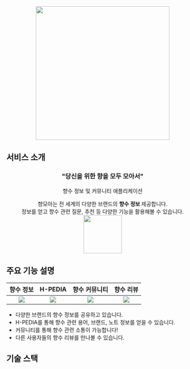 
<div align = "center">
  <img src = "https://github.com/HMOAA/HMOA_SERVER/assets/102425552/5cc2944f-d373-415f-8507-ac4e532d6271" height = "350">
</div>

## 서비스 소개

<div align = "center">
  <h3> "당신을 위한 향을 모두 모아서"</h3>
    
  향수 정보 및 커뮤니티 애플리케이션
  
  
  향모아는 전 세계의 다양한 브랜드의 <Strong> 향수 정보 </Strong> 제공합니다. <br />
  정보를 얻고 향수 관련 질문, 추천 등 다양한 기능을 활용해볼 수 있습니다.
  <br />
  <a href = "https://apps.apple.com/us/app/%ED%96%A5%EB%AA%A8%EC%95%84/id6472036820">
    <img src = "https://github.com/HMOAA/HMOA_SERVER/assets/102425552/7c28f933-0cf2-4577-bc89-12e14def488c" height = "100">
  </a>
  
</div>

## 주요 기능 설명

|향수 정보|H-PEDIA|향수 커뮤니티|향수 리뷰|
|:---:|:---:|:---:|:---:|
|<img src = "https://github.com/HMOAA/HMOA_SERVER/assets/102425552/a46149d1-c878-4afc-a81e-11830775b91d" hegiht = "350" >|<img src = "https://github.com/HMOAA/HMOA_SERVER/assets/102425552/77a91f2b-960e-41a8-b480-9d01236a25b0" hegiht = "350">|<img src = "https://github.com/HMOAA/HMOA_SERVER/assets/102425552/1c4b2ba8-998a-4343-9056-a5a8372edb5b" hegiht = "350">|<img src = "https://github.com/HMOAA/HMOA_SERVER/assets/102425552/35aac55a-aa41-414b-a6fe-08566b955662" hegiht = "350">|

- 다양한 브랜드의 향수 정보를 공유하고 있습니다.
- H-PEDIA를 통해 향수 관련 용어, 브랜드, 노트 정보를 얻을 수 있습니다.
- 커뮤니티를 통해 향수 관련 소통이 가능합니다!
- 다른 사용자들의 향수 리뷰를 만나볼 수 있습니다.

## 기술 스택
